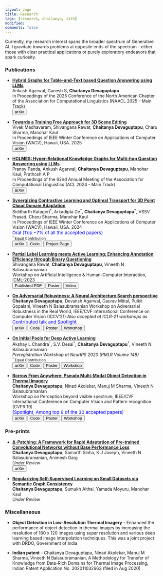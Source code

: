```yaml
---
layout: page
title: Research
tags: [research, chaitanya, iith]
modified: 
comments: false
---
```


Currently, my research interest spans the broader spectrum of Generative AI. I gravitate towards problems at opposite ends of the spectrum - either those with clear practical applications or purely exploratory endeavors that spark curiosity.


### Publications

* [**Hybrid Graphs for Table-and-Text based Question Answering using LLMs**](https://arxiv.org/abs/2501.17767)  
Ankush Agarwal, Ganesh S, **Chaitanya Devaguptapu**<br>
In Proceedings of the 2025 Conference of the North American Chapter of the Association for Computational Linguistics (NAACL 2025 - Main Track)<br> 
[<button type="button" class="btn btn-danger">arXiv</button>](https://arxiv.org/abs/2501.17767)

* [**Towards a Training Free Approach for 3D Scene Editing**](https://arxiv.org/abs/2412.12766)  
Vivek Madhavaram, Shivangana Rawat, **Chaitanya Devaguptapu**, Charu Sharma, Manohar Kaul<br>
In Proceedings of IEEE Winter Conference on Applications of Computer Vision (WACV), Hawaii, USA. 2025<br> 
[<button type="button" class="btn btn-danger">arXiv</button>](https://arxiv.org/abs/2412.12766)

* [**HOLMES: Hyper-Relational Knowledge Graphs for Multi-hop Question Answering using LLMs**](https://arxiv.org/abs/2406.06027)  
Pranoy Panda, Ankush Agarwal, **Chaitanya Devaguptapu**, Manohar Kaul, Prathosh A P <br>
In Proceedings of the 62nd Annual Meeting of the Association for Computational Linguistics (ACL 2024 - Main Track)<br> 
[<button type="button" class="btn btn-danger">arXiv</button>](https://arxiv.org/abs/2406.06027)

* [**Synergizing Contrastive Learning and Optimal Transport for 3D Point Cloud Domain Adaptation**](https://arxiv.org/abs/2308.14126)  
Siddharth Katageri<sup>&dagger;</sup>, Arkadipta De<sup>&dagger;</sup>, **Chaitanya Devaguptapu**<sup>&dagger;</sup>, VSSV Prasad, Charu Sharma, Manohar Kaul<br>
In Proceedings of IEEE Winter Conference on Applications of Computer Vision (WACV), Hawaii, USA. 2024 <br>  <span style="color:blue;font-size:15px" >Oral (Top ~7% of all the accepted papers) </span> <br> 
 <sup><sup>&dagger;</sup> Equal Contribution</sup>  
[<button type="button" class="btn btn-danger">arXiv</button>](https://arxiv.org/abs/2308.14126)
[<button type="button" class="btn btn-info">Code</button>](https://github.com/siddharthKatageri/COT)
[<button type="button" class="btn btn-success">Project Page</button>](https://siddharthkatageri.github.io/COT/)

* [**Partial Label Learning meets Active Learning: Enhancing Annotation Efficiency through Binary Questioning**](https://dmlr.ai/assets/accepted-papers/75/CameraReady/icml2023_camera_ready.pdf) <br>
Shivangana Rawat, **Chaitanya Devaguptapu**, Vineeth N Balasubramanian <br>
 Workshop on Artificial Intelligence & Human-Computer Interaction, ICML-2023 <br>
[<button type="button" class="btn btn-danger">Published PDF</button>](https://dmlr.ai/assets/accepted-papers/75/CameraReady/icml2023_camera_ready.pdf)
[<button type="button" class="btn btn-success">Poster</button>](/reports/klr_poster.pdf)
[<button type="button" class="btn btn-warning">Video</button>](/reports/klr_video.mp4)

* [**On Adversarial Robustness: A Neural Architecture Search perspective**](http://arxiv.org/abs/2007.08428)  
 **Chaitanya Devaguptapu**, Devansh Agarwal, Gaurav Mittal, Pulkit Gopalani, Vineeth N Balasubramanian
 Workshop on Adversarial Robustness in the Real World, IEEE/CVF International Conference on Computer Vision (ICCV’21)
 *Also accepted at ICLR-21 workshops as*  <span style="color:blue;font-size:15px" >Contributed talk and Spotlight  
[<button type="button" class="btn btn-danger">arXiv</button>](http://arxiv.org/abs/2007.08428)
[<button type="button" class="btn btn-info">Code</button>](https://github.com/tdchaitanya/nas-robustness)
[<button type="button" class="btn btn-success">Poster</button>](/reports/nas_and_robustness.pdf)
[<button type="button" class="btn btn-warning">Workshop</button>](https://iccv21-adv-workshop.github.io/)

* [**On Initial Pools for Deep Active Learning**](https://arxiv.org/abs/2011.14696)  
 Akshay L Chandra<sup>&dagger;</sup>, S.V. Desai<sup>&dagger;</sup>, **Chaitanya Devaguptapu**<sup>&dagger;</sup>, Vineeth N Balasubramanian  
*Preregistration Workshop at NeurIPS 2020 (PMLR Volume 148)*  <br>
<sup><sup>&dagger;</sup> Equal Contribution</sup> <br>
[<button type="button" class="btn btn-danger">arXiv</button>](https://arxiv.org/abs/2011.14696)
[<button type="button" class="btn btn-info">Code</button>](https://github.com/acl21/init-pools-dal)
[<button type="button" class="btn btn-success">Poster</button>](/reports/17_poster.png)
[<button type="button" class="btn btn-warning">Workshop</button>](https://preregister.science/neurips2020.html)


* [**Borrow From Anywhere: Pseudo Multi-Modal Object Detection in Thermal Imagery**](http://arxiv.org/abs/1905.08789)  
 **Chaitanya Devaguptapu**, Ninad Akolekar, Manuj M Sharma, Vineeth N Balasubramanian <br>
Workshop on Perception beyond visible spectrum, IEEE/CVF International Conference on Computer Vision and Pattern recognition (CVPR’19) <br>
 <span style="color:blue;font-size:15px" >(Spotlight, Among top 6 of the 30 accepted papers) <br>
[<button type="button" class="btn btn-danger">arXiv</button>](http://arxiv.org/abs/1905.08789)
[<button type="button" class="btn btn-info">Code</button>](https://github.com/tdchaitanya/MMTOD)
[<button type="button" class="btn btn-success">Poster</button>](/reports/chaitanyammtod2019_poster)
[<button type="button" class="btn btn-warning">Workshop</button>](http://vcipl-okstate.org/pbvs/19/)

### Pre-prints

* [**∆-Patching: A Framework for Rapid Adaptation of Pre-trained Convolutional Networks without Base Performance Loss**](https://arxiv.org/abs/2303.14772)  
 **Chaitanya Devaguptapu**, Samarth Sinha, K J Joseph, Vineeth N Balasubramanian, Animesh Garg <br>
*Under Review*  <br>
[<button type="button" class="btn btn-danger">arXiv</button>](http://arxiv.org/abs/2303.14772)
<!-- [<button type="button" class="btn btn-danger">arXiv</button>]()
[<button type="button" class="btn btn-info">Code</button>]()   -->


* [**Regularizing Self-Supervised Learning on Small Datasets via Semantic Graph Consistency**]()  
 **Chaitanya Devaguptapu**, Sumukh Aithal,  Yamada Moyuru, Manohar Kaul <br>
*Under Review*  <br>
<!-- [<button type="button" class="btn btn-danger">arXiv</button>](http://arxiv.org/abs/2303.14772) -->
<!-- [<button type="button" class="btn btn-danger">arXiv</button>]()
[<button type="button" class="btn btn-info">Code</button>]()   -->


### Miscellaneous

* **Object Detection in Low-Resolution Thermal Imagery** - Enhanced the performance of
object detection in thermal images by increasing the resolution of 160 x 120 images using super
resolution and various deep learning based image interpolation techniques. This was a joint project
with DRDO, Government of India  

* **Indian patent** -  Chaitanya Devaguptapu, Ninad Akolekar, Manuj M Sharma, Vineeth N Balasubramanian, A Methodology for Transfer of Knowledge from Data-Rich Domains for Thermal Image Processing, Indian Patent Application No. 202011032663 (filed in Aug 2020)  
